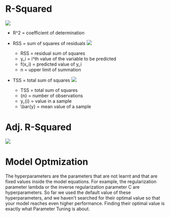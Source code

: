 # R-Squared 
<img src = 'https://www.gstatic.com/education/formulas2/355397047/en/coefficient_of_determination.svg'/>

- R^2	=	coefficient of determination
- RSS	=	sum of squares of residuals
  <img src='https://www.gstatic.com/education/formulas2/355397047/en/residual_sum_of_squares.svg'/> 
  
  - RSS	=	residual sum of squares
  - y_i	=	i^th value of the variable to be predicted
  - f(x_i)	=	predicted value of y_i
  - n	=	upper limit of summation
- TSS	=	total sum of squares
  <img src='https://www.gstatic.com/education/formulas2/355397047/en/total_sum_of_squares.svg'/>
  
  - TSS	=	total sum of squares
  - {n}	=	number of observations
  - y_{i}	=	value in a sample
  - \bar{y}	=	mean value of a sample


# Adj. R-Squared
<img src='https://miro.medium.com/max/1838/1*UcGHE57Zy0GauuLSgzGXug.png'/>
  
  
# Model Optmization
The hyperparameters are the parameters that are not learnt and that are fixed values inside the model equations. For example, the regularization parameter lambda or the inverse regularization parameter C are hyperparameters. So far we used the default value of these hyperparameters, and we haven't searched for their optimal value so that your model reaches even higher performance. Finding their optimal value is exactly what Parameter Tuning is about.
